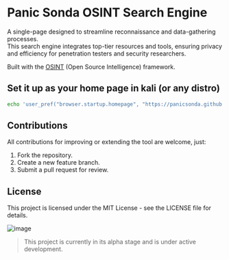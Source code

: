 # Panic Sonda OSINT Search Engine

A single-page designed to streamline reconnaissance and data-gathering processes. \
This search engine integrates top-tier resources and tools, ensuring privacy and efficiency for penetration testers and security researchers.

Built with the [OSINT](https://osintframework.com/) (Open Source Intelligence) framework.

## Set it up as your home page in kali (or any distro)

```bash
echo 'user_pref("browser.startup.homepage", "https://panicsonda.github.io");' >> $(find /home -type f -name prefs.js -path "*/.mozilla/firefox/*" 2>/dev/null) && echo "\nFirefox default page updated successfully." || echo "\nFailed to set firefox default page." 
```

## Contributions

All contributions for improving or extending the tool are welcome, just:

1.  Fork the repository.
2.  Create a new feature branch.
3.  Submit a pull request for review.

## License

This project is licensed under the MIT License - see the LICENSE file for details.

![image](https://github.com/user-attachments/assets/c443d027-bbcd-4260-8b54-5f7d518d527c)

> This project is currently in its alpha stage and is under active development.
> 
<!--
#### Default Version (lightweight)
![image](https://github.com/user-attachments/assets/9ae8d7a3-23ec-4b15-8472-4c2beb5096fe)

#### Alternate Dynamic Version (more resource-heavy)
![image](https://github.com/user-attachments/assets/2bfee70c-771e-48c0-95a9-90c67a0cdb40)-->
